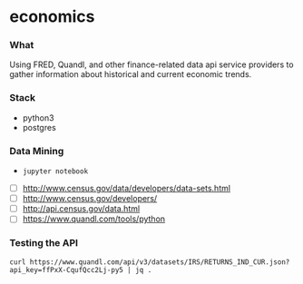 # economics

### What
Using FRED, Quandl, and other finance-related data api service providers to gather information about historical and current economic trends.

### Stack
- python3
- postgres


### Data Mining
- `jupyter notebook`

- [ ] http://www.census.gov/data/developers/data-sets.html
- [ ] http://www.census.gov/developers/
- [ ] http://api.census.gov/data.html
- [ ] https://www.quandl.com/tools/python

### Testing the API

`curl https://www.quandl.com/api/v3/datasets/IRS/RETURNS_IND_CUR.json?api_key=ffPxX-CqufQcc2Lj-py5 | jq .`


